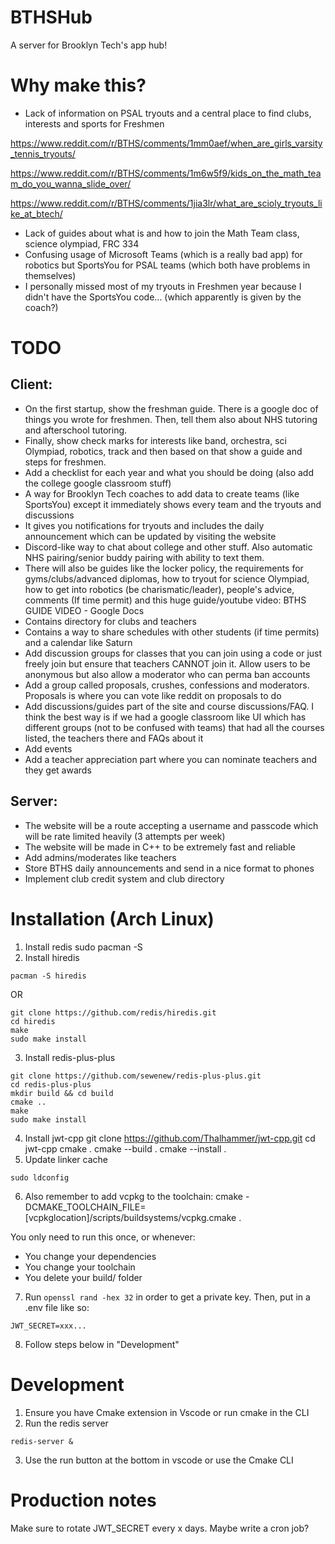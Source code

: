 # BTHSHub
A server for Brooklyn Tech's app hub!

# Why make this?
- Lack of information on PSAL tryouts and a central place to find clubs, interests and sports for Freshmen

https://www.reddit.com/r/BTHS/comments/1mm0aef/when_are_girls_varsity_tennis_tryouts/

https://www.reddit.com/r/BTHS/comments/1m6w5f9/kids_on_the_math_team_do_you_wanna_slide_over/

https://www.reddit.com/r/BTHS/comments/1jia3lr/what_are_scioly_tryouts_like_at_btech/

- Lack of guides about what is and how to join the Math Team class, science olympiad, FRC 334
- Confusing usage of Microsoft Teams (which is a really bad app) for robotics but SportsYou for PSAL teams (which both have problems in themselves)
- I personally missed most of my tryouts in Freshmen year because I didn't have the SportsYou code... (which apparently is given by the coach?)

# TODO
## Client:
- On the first startup, show the freshman guide. There is a google doc of things you wrote for freshmen. Then, tell them also about NHS tutoring and afterschool tutoring. 
- Finally, show check marks for interests like band, orchestra, sci Olympiad, robotics, track and then based on that show a guide and steps for freshmen. 
- Add a checklist for each year and what you should be doing (also add the college google classroom stuff)
- A way for Brooklyn Tech coaches to add data to create teams (like SportsYou) except it immediately shows every team and the tryouts and discussions
- It gives you notifications for tryouts and includes the daily announcement which can be updated by visiting the website
- Discord-like way to chat about college and other stuff. Also automatic NHS pairing/senior buddy pairing with ability to text them.
- There will also be guides like the locker policy, the requirements for gyms/clubs/advanced diplomas, how to tryout for science Olympiad, how to get into robotics (be charismatic/leader), people's advice, comments (If time permit) and this huge guide/youtube video: BTHS GUIDE VIDEO - Google Docs
- Contains directory for clubs and teachers
- Contains a way to share schedules with other students (if time permits) and a calendar like Saturn
- Add discussion groups for classes that you can join using a code or just freely join but ensure that teachers CANNOT join it. Allow users to be anonymous but also allow a moderator who can perma ban accounts
- Add a group called proposals, crushes, confessions and moderators. Proposals is where you can vote like reddit on proposals to do
- Add discussions/guides part of the site and course discussions/FAQ. I think the best way is if we had a google classroom like UI which has different groups (not to be confused with teams) that had all the courses listed, the teachers there and FAQs about it
- Add events
- Add a teacher appreciation part where you can nominate teachers and they get awards
## Server:
- The website will be a route accepting a username and passcode which will be rate limited heavily (3 attempts per week)
- The website will be made in C++ to be extremely fast and reliable
- Add admins/moderates like teachers
- Store BTHS daily announcements and send in a nice format to phones
- Implement club credit system and club directory

# Installation (Arch Linux)
1. Install redis
sudo pacman -S
2. Install hiredis
```
pacman -S hiredis
```
OR
```
git clone https://github.com/redis/hiredis.git
cd hiredis
make
sudo make install
```
3. Install redis-plus-plus
```
git clone https://github.com/sewenew/redis-plus-plus.git
cd redis-plus-plus
mkdir build && cd build
cmake ..
make
sudo make install
```
4. Install jwt-cpp
git clone https://github.com/Thalhammer/jwt-cpp.git
cd jwt-cpp
cmake .
cmake --build .
cmake --install .
5. Update linker cache
```
sudo ldconfig
```
6. Also remember to add vcpkg to the toolchain: cmake -DCMAKE_TOOLCHAIN_FILE=[vcpkglocation]/scripts/buildsystems/vcpkg.cmake .

You only need to run this once, or whenever:
- You change your dependencies
- You change your toolchain
- You delete your build/ folder
7. Run ```openssl rand -hex 32``` in order to get a private key. Then, put in a .env file like so:

```
JWT_SECRET=xxx...
```
8. Follow steps below in "Development"
# Development
1. Ensure you have Cmake extension in Vscode or run cmake in the CLI
2. Run the redis server
```
redis-server &
```
3. Use the run button at the bottom in vscode or use the Cmake CLI
# Production notes
Make sure to rotate JWT_SECRET every x days. Maybe write a cron job?
